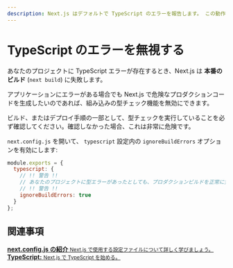 ```yaml
---
description: Next.js はデフォルトで TypeScript のエラーを報告します。 この動作を止めるにはこちらをご覧ください。
---
```


# TypeScript のエラーを無視する

あなたのプロジェクトに TypeScript エラーが存在するとき、Next.js は **本番のビルド** (`next build`) に失敗します。

アプリケーションにエラーがある場合でも Next.js で危険なプロダクションコードを生成したいのであれば、組み込みの型チェック機能を無効にできます。

ビルド、またはデプロイ手順の一部として、型チェックを実行していることを必ず確認してください。確認しなかった場合、これは非常に危険です。

`next.config.js` を開いて、 `typescript` 設定内の `ignoreBuildErrors` オプションを有効にします:

```js
module.exports = {
  typescript: {
    // !! 警告 !!
    // あなたのプロジェクトに型エラーがあったとしても、プロダクションビルドを正常に完了するために危険な許可をする。
    // !! 警告 !!
    ignoreBuildErrors: true
  }
};
```

## 関連事項

<div class="card">
  <a href="/docs/api-reference/next.config.js/introduction.md">
    <b>next.config.js の紹介</b>
    <small>Next.js で使用する設定ファイルについて詳しく学びましょう。</small>
  </a>
</div>

<div class="card">
  <a href="/docs/basic-features/typescript.md">
    <b>TypeScript:</b>
    <small>Next.js で TypeScript を始める。</small>
  </a>
</div>
